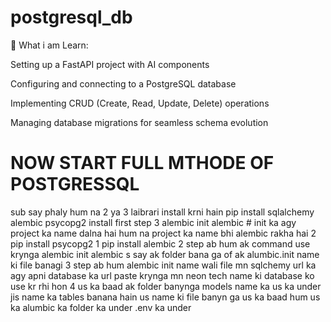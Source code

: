 # postgresql_db

🔹 What i am  Learn:

Setting up a FastAPI project with AI components

Configuring and connecting to a PostgreSQL database

Implementing CRUD (Create, Read, Update, Delete) operations

Managing database migrations for seamless schema evolution

# NOW START FULL MTHODE OF POSTGRESSQL

sub say phaly hum na 2 ya 3 laibrari install krni hain pip install sqlalchemy alembic psycopg2
install first step
3 alembic init alembic # init ka agy project ka name dalna hai hum na project ka name bhi alembic rakha hai 
2 pip install psycopg2
1 pip install alembic
2 step ab hum ak command use krynga alembic init alembic s say ak folder bana ga of ak alumbic.init name ki file banagi 
3 step 
ab hum alembic init name wali file mn sqlchemy url ka agy apni database ka url paste krynga mn neon tech name ki database ko use kr rhi hon 
4 
us ka baad ak folder banynga models name ka us ka under jis name ka tables banana hain us name ki file banyn ga us ka baad hum us ka alumbic  ka folder ka under .env ka under 

